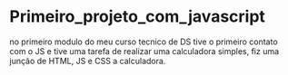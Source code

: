 # Primeiro_projeto_com_javascript
no primeiro modulo do meu curso tecnico de DS tive o primeiro contato com o JS e tive uma tarefa de realizar uma calculadora simples, fiz uma junção de HTML, JS e CSS a calculadora.
